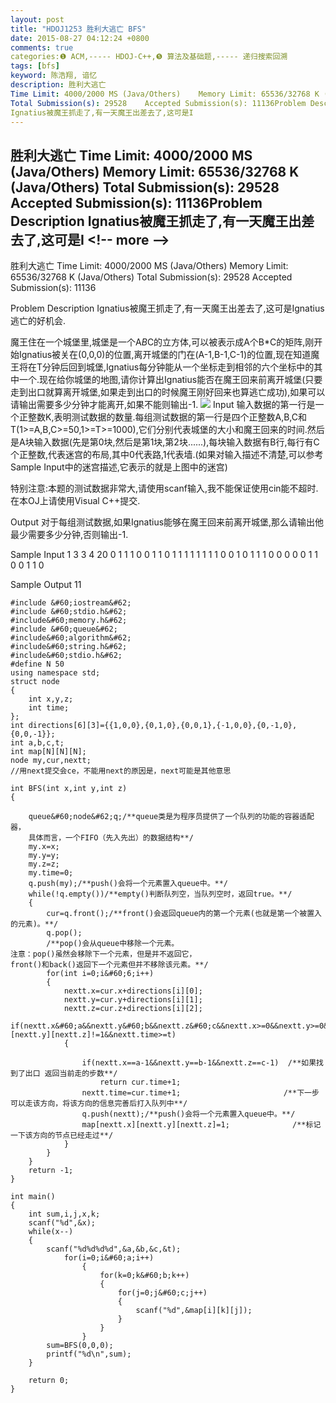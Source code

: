 ```yaml
---
layout: post
title: "HDOJ1253 胜利大逃亡 BFS"
date: 2015-08-27 04:12:24 +0800
comments: true
categories:❶ ACM,----- HDOJ-C++,❺ 算法及基础题,----- 递归搜索回溯
tags: [bfs]
keyword: 陈浩翔, 谙忆
description: 胜利大逃亡 
Time Limit: 4000/2000 MS (Java/Others)    Memory Limit: 65536/32768 K (Java/Others) 
Total Submission(s): 29528    Accepted Submission(s): 11136Problem Description 
Ignatius被魔王抓走了,有一天魔王出差去了,这可是I 
---
```



胜利大逃亡 
Time Limit: 4000/2000 MS (Java/Others)    Memory Limit: 65536/32768 K (Java/Others) 
Total Submission(s): 29528    Accepted Submission(s): 11136Problem Description 
Ignatius被魔王抓走了,有一天魔王出差去了,这可是I
&#60;!-- more --&#62;
----------

胜利大逃亡
Time Limit: 4000/2000 MS (Java/Others)    Memory Limit: 65536/32768 K (Java/Others)
Total Submission(s): 29528    Accepted Submission(s): 11136


Problem Description
Ignatius被魔王抓走了,有一天魔王出差去了,这可是Ignatius逃亡的好机会.

魔王住在一个城堡里,城堡是一个A*B*C的立方体,可以被表示成A个B*C的矩阵,刚开始Ignatius被关在(0,0,0)的位置,离开城堡的门在(A-1,B-1,C-1)的位置,现在知道魔王将在T分钟后回到城堡,Ignatius每分钟能从一个坐标走到相邻的六个坐标中的其中一个.现在给你城堡的地图,请你计算出Ignatius能否在魔王回来前离开城堡(只要走到出口就算离开城堡,如果走到出口的时候魔王刚好回来也算逃亡成功),如果可以请输出需要多少分钟才能离开,如果不能则输出-1.
![](http://img.blog.csdn.net/20150828102336698)
Input
输入数据的第一行是一个正整数K,表明测试数据的数量.每组测试数据的第一行是四个正整数A,B,C和T(1>=A,B,C>=50,1>=T>=1000),它们分别代表城堡的大小和魔王回来的时间.然后是A块输入数据(先是第0块,然后是第1块,第2块......),每块输入数据有B行,每行有C个正整数,代表迷宫的布局,其中0代表路,1代表墙.(如果对输入描述不清楚,可以参考Sample Input中的迷宫描述,它表示的就是上图中的迷宫)

特别注意:本题的测试数据非常大,请使用scanf输入,我不能保证使用cin能不超时.在本OJ上请使用Visual C++提交.

 

Output
对于每组测试数据,如果Ignatius能够在魔王回来前离开城堡,那么请输出他最少需要多少分钟,否则输出-1.

 

Sample Input
1
3 3 4 20
0 1 1 1
0 0 1 1
0 1 1 1
1 1 1 1
1 0 0 1
0 1 1 1
0 0 0 0
0 1 1 0
0 1 1 0
 

Sample Output
11
 
 

```
#include &#60;iostream&#62;
#include &#60;stdio.h&#62;
#include&#60;memory.h&#62;
#include &#60;queue&#62;
#include&#60;algorithm&#62;
#include&#60;string.h&#62;
#include&#60;stdio.h&#62;
#define N 50
using namespace std;
struct node
{
    int x,y,z;
    int time;
};
int directions[6][3]={{1,0,0},{0,1,0},{0,0,1},{-1,0,0},{0,-1,0},{0,0,-1}};
int a,b,c,t;
int map[N][N][N];
node my,cur,nextt;
//用next提交会ce，不能用next的原因是，next可能是其他意思

int BFS(int x,int y,int z)
{

    queue&#60;node&#62;q;/**queue类是为程序员提供了一个队列的功能的容器适配器，
    具体而言，一个FIFO（先入先出）的数据结构**/
    my.x=x;
    my.y=y;
    my.z=z;
    my.time=0;
    q.push(my);/**push()会将一个元素置入queue中。**/
    while(!q.empty())/**empty()判断队列空，当队列空时，返回true。**/
    {
        cur=q.front();/**front()会返回queue内的第一个元素(也就是第一个被置入的元素)。**/
        q.pop();
        /**pop()会从queue中移除一个元素。
注意：pop()虽然会移除下一个元素，但是并不返回它，
front()和back()返回下一个元素但并不移除该元素。**/
        for(int i=0;i&#60;6;i++)
        {
            nextt.x=cur.x+directions[i][0];
            nextt.y=cur.y+directions[i][1];
            nextt.z=cur.z+directions[i][2];
            if(nextt.x&#60;a&&nextt.y&#60;b&&nextt.z&#60;c&&nextt.x>=0&&nextt.y>=0&&nextt.z>=0&&map[nextt.x][nextt.y][nextt.z]!=1&&nextt.time>=t)
            {

                if(nextt.x==a-1&&nextt.y==b-1&&nextt.z==c-1)  /**如果找到了出口 返回当前走的步数**/
                    return cur.time+1;
                nextt.time=cur.time+1;                       /**下一步可以走该方向，将该方向的信息完善后打入队列中**/
                q.push(nextt);/**push()会将一个元素置入queue中。**/
                map[nextt.x][nextt.y][nextt.z]=1;              /**标记一下该方向的节点已经走过**/
            }
        }
    }
    return -1;
}

int main()
{
    int sum,i,j,x,k;
    scanf("%d",&x);
    while(x--)
    {
        scanf("%d%d%d%d",&a,&b,&c,&t);
            for(i=0;i&#60;a;i++)
                {
                    for(k=0;k&#60;b;k++)
                    {
                        for(j=0;j&#60;c;j++)
                        {
                            scanf("%d",&map[i][k][j]);
                        }
                    }
                }
        sum=BFS(0,0,0);
        printf("%d\n",sum);
    }

    return 0;
}

```

